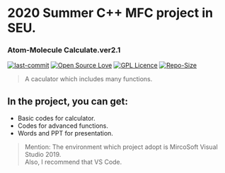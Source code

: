 # 2020 Summer C++ MFC project in SEU.
### Atom-Molecule Calculate.ver2.1
[![last-commit](https://img.shields.io/github/last-commit/preminstrel/MFC-project-in-SEU)](../../graphs/commit-activity)
[![Open Source Love](https://img.shields.io/badge/-%E2%9D%A4%20Open%20Source-Green?style=flat-square&logo=Github&logoColor=white&link=https://hollowman6.github.io/fund.html)](https://hollowman6.github.io/fund.html)
[![GPL Licence](https://img.shields.io/badge/license-MIT-blue)](https://opensource.org/licenses/GPL-3.0/)
[![Repo-Size](https://img.shields.io/github/repo-size/preminstrel/MFC-project-in-SEU.svg)](../../archive/master.zip)

> A caculator which includes many functions.
## In the project, you can get:
- Basic codes for calculator.
- Codes for advanced functions.
- Words and PPT for presentation.
> Mention: 
> The environment which project adopt is MircoSoft Visual Studio 2019.  
> Also, I recommend that VS Code. 
